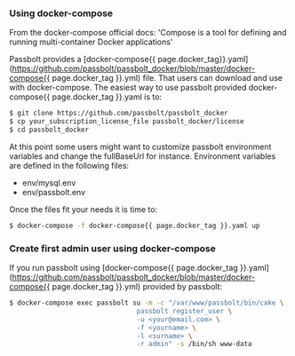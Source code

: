 ### Using docker-compose

From the docker-compose official docs: 'Compose is a tool for defining and running multi-container Docker applications'

Passbolt provides a [docker-compose{{ page.docker_tag}}.yaml](https://github.com/passbolt/passbolt_docker/blob/master/docker-compose{{ page.docker_tag }}.yml) file. That users can download and use with docker-compose.
The easiest way to use passbolt provided docker-compose{{ page.docker_tag }}.yaml is to:
```bash
$ git clone https://github.com/passbolt/passbolt_docker
$ cp your_subscription_license_file passbolt_docker/license
$ cd passbolt_docker
```

At this point some users might want to customize passbolt environment variables and change the fullBaseUrl for instance. Environment variables are defined in the following files:
* env/mysql.env
* env/passbolt.env

Once the files fit your needs it is time to:
```bash
$ docker-compose -f docker-compose{{ page.docker_tag }}.yaml up
```

### Create first admin user using docker-compose

If you run passbolt using [docker-compose{{ page.docker_tag }}.yaml](https://github.com/passbolt/passbolt_docker/blob/master/docker-compose{{ page.docker_tag }}.yml) provided by passbolt:

```bash
$ docker-compose exec passbolt su -m -c "/var/www/passbolt/bin/cake \
                                passbolt register_user \
                                -u <your@email.com> \
                                -f <yourname> \
                                -l <surname> \
                                -r admin" -s /bin/sh www-data
```
